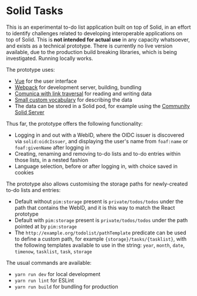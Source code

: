 # Solid Tasks

This is an experimental to-do list application built on top of Solid, in an effort to identify challenges related to developing interoperable applications on top of Solid. This is **not intended for actual use** in any capacity whatsoever, and exists as a technical prototype. There is currently no live version available, due to the production build breaking libraries, which is being investigated. Running locally works.

The prototype uses:

* [Vue](https://vuejs.org/) for the user interface
* [Webpack](https://webpack.js.org/) for development server, building, bundling
* [Comunica with link traversal](https://github.com/comunica/comunica-feature-link-traversal) for reading and writing data
* [Small custom vocabulary](https://github.com/SolidLabResearch/solid-todo-app-react/tree/main/ontology) for describing the data
* The data can be stored in a Solid pod, for example using the [Community Solid Server](https://github.com/CommunitySolidServer/CommunitySolidServer)

Thus far, the prototype offers the following functionality:

* Logging in and out with a WebID, where the OIDC issuer is discovered via `solid:oidcIssuer`, and displaying the user's name from `foaf:name` or `foaf:givenName` after logging in
* Creating, renaming and removing to-do lists and to-do entries within those lists, in a nested fashion
* Language selection, before or after logging in, with choice saved in cookies

The prototype also allows customising the storage paths for newly-created to-do lists and entries:

* Default without `pim:storage` present is `private/todos/todos` under the path that contains the WebID, and it is this way to match the React prototype
* Default with `pim:storage` present is `private/todos/todos` under the path pointed at by `pim:storage`
* The `http://example.org/todolist/pathTemplate` predicate can be used to define a custom path, for example `{storage}/tasks/{tasklist}`, with the following templates available to use in the string: `year`, `month`, `date`, `timenow`, `tasklist`, `task`, `storage`

The usual commands are available:

* `yarn run dev` for local development
* `yarn run lint` for ESLint
* `yarn run build` for bundling for production
